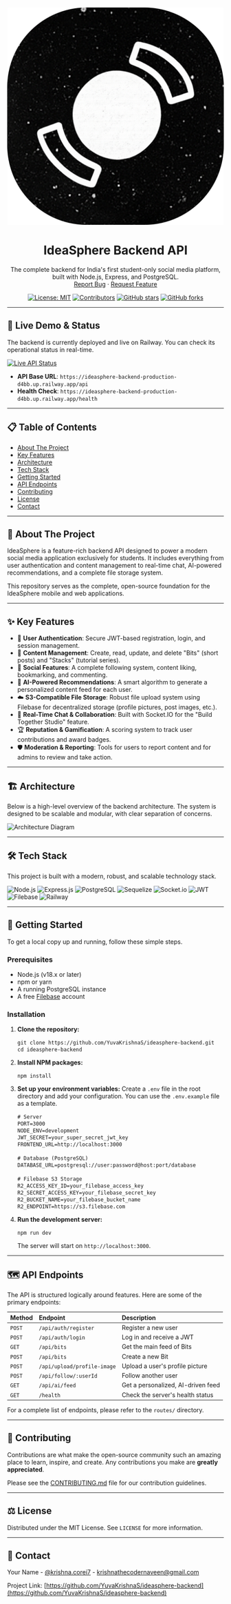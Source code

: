 <div align="center">
  <br />
  <!-- You can create a logo for IdeaSphere and save it as assets/logo.png -->
  <img src="https://raw.githubusercontent.com/YuvaKrishnaS/ideasphere-backend/main/assets/logo.png" alt="IdeaSphere Logo">
  <h1 align="center">IdeaSphere Backend API</h1>
  <p align="center">
    The complete backend for India's first student-only social media platform, built with Node.js, Express, and PostgreSQL.
    <br />
    <a href="https://github.com/YuvaKrishnaS/ideasphere-backend/issues">Report Bug</a>
    ·
    <a href="https://github.com/YuvaKrishnaS/ideasphere-backend/issues">Request Feature</a>
  </p>
</div>

<div align="center">

[![License: MIT](https://img.shields.io/github/license/YuvaKrishnaS/ideasphere-backend?style=flat-square)](https://github.com/YuvaKrishnaS/ideasphere-backend/blob/main/LICENSE)
[![Contributors](https://img.shields.io/github/contributors/YuvaKrishnaS/ideasphere-backend?style=flat-square)](https://github.com/YuvaKrishnaS/ideasphere-backend/graphs/contributors)
[![GitHub stars](https://img.shields.io/github/stars/YuvaKrishnaS/ideasphere-backend?style=social)](https://github.com/YuvaKrishnaS/ideasphere-backend/stargazers)
[![GitHub forks](https://img.shields.io/github/forks/YuvaKrishnaS/ideasphere-backend?style=social)](https://github.com/YuvaKrishnaS/ideasphere-backend/network/members)

</div>

---

## 🚀 Live Demo & Status

The backend is currently deployed and live on Railway. You can check its operational status in real-time.

[![Live API Status](https://img.shields.io/website?url=https%3A%2F%2Fideasphere-backend-production-d4bb.up.railway.app%2Fhealth&up_message=online&down_message=offline&label=API%20Status&style=for-the-badge)](https://ideasphere-backend-production-d4bb.up.railway.app/health)

-   **API Base URL**: `https://ideasphere-backend-production-d4bb.up.railway.app/api`
-   **Health Check**: `https://ideasphere-backend-production-d4bb.up.railway.app/health`

---

## 📋 Table of Contents

-   [About The Project](#about-the-project)
-   [Key Features](#key-features)
-   [Architecture](#architecture)
-   [Tech Stack](#tech-stack)
-   [Getting Started](#getting-started)
-   [API Endpoints](#api-endpoints)
-   [Contributing](#contributing)
-   [License](#license)
-   [Contact](#contact)

---

## 🌟 About The Project

IdeaSphere is a feature-rich backend API designed to power a modern social media application exclusively for students. It includes everything from user authentication and content management to real-time chat, AI-powered recommendations, and a complete file storage system.

This repository serves as the complete, open-source foundation for the IdeaSphere mobile and web applications.

---

## ✨ Key Features

-   🔐 **User Authentication**: Secure JWT-based registration, login, and session management.
-   📝 **Content Management**: Create, read, update, and delete "Bits" (short posts) and "Stacks" (tutorial series).
-   🤝 **Social Features**: A complete following system, content liking, bookmarking, and commenting.
-   🤖 **AI-Powered Recommendations**: A smart algorithm to generate a personalized content feed for each user.
-   ☁️ **S3-Compatible File Storage**: Robust file upload system using Filebase for decentralized storage (profile pictures, post images, etc.).
-   📡 **Real-Time Chat & Collaboration**: Built with Socket.IO for the "Build Together Studio" feature.
-   🏆 **Reputation & Gamification**: A scoring system to track user contributions and award badges.
-   🛡️ **Moderation & Reporting**: Tools for users to report content and for admins to review and take action.

---

## 🏗️ Architecture

Below is a high-level overview of the backend architecture. The system is designed to be scalable and modular, with clear separation of concerns.

<!-- Create a simple architecture diagram and save it as assets/architecture.png -->
![Architecture Diagram](https://raw.githubusercontent.com/YuvaKrishnaS/ideasphere-backend/main/assets/architecture.png)

---

## 🛠️ Tech Stack

This project is built with a modern, robust, and scalable technology stack.

![Node.js](https://img.shields.io/badge/Node.js-339933?style=for-the-badge&logo=node.js&logoColor=white)
![Express.js](https://img.shields.io/badge/Express.js-000000?style=for-the-badge&logo=express&logoColor=white)
![PostgreSQL](https://img.shields.io/badge/PostgreSQL-316192?style=for-the-badge&logo=postgresql&logoColor=white)
![Sequelize](https://img.shields.io/badge/Sequelize-52B0E7?style=for-the-badge&logo=sequelize&logoColor=white)
![Socket.io](https://img.shields.io/badge/Socket.io-010101?style=for-the-badge&logo=socket.io&logoColor=white)
![JWT](https://img.shields.io/badge/JWT-000000?style=for-the-badge&logo=jsonwebtokens&logoColor=white)
![Filebase](https://img.shields.io/badge/Filebase-233876?style=for-the-badge&logo=filebase&logoColor=white)
![Railway](https://img.shields.io/badge/Railway-0B0D12?style=for-the-badge&logo=railway&logoColor=white)

---

## 🚀 Getting Started

To get a local copy up and running, follow these simple steps.

### Prerequisites

-   Node.js (v18.x or later)
-   npm or yarn
-   A running PostgreSQL instance
-   A free [Filebase](https://filebase.com) account

### Installation

1.  **Clone the repository:**
    ```
    git clone https://github.com/YuvaKrishnaS/ideasphere-backend.git
    cd ideasphere-backend
    ```
2.  **Install NPM packages:**
    ```
    npm install
    ```
3.  **Set up your environment variables:**
    Create a `.env` file in the root directory and add your configuration. You can use the `.env.example` file as a template.
    ```
    # Server
    PORT=3000
    NODE_ENV=development
    JWT_SECRET=your_super_secret_jwt_key
    FRONTEND_URL=http://localhost:3000

    # Database (PostgreSQL)
    DATABASE_URL=postgresql://user:password@host:port/database

    # Filebase S3 Storage
    R2_ACCESS_KEY_ID=your_filebase_access_key
    R2_SECRET_ACCESS_KEY=your_filebase_secret_key
    R2_BUCKET_NAME=your_filebase_bucket_name
    R2_ENDPOINT=https://s3.filebase.com
    ```
4.  **Run the development server:**
    ```
    npm run dev
    ```
    The server will start on `http://localhost:3000`.

---

## 🗺️ API Endpoints

The API is structured logically around features. Here are some of the primary endpoints:

| Method | Endpoint                    | Description                      |
| :----- | :-------------------------- | :------------------------------- |
| `POST` | `/api/auth/register`        | Register a new user              |
| `POST` | `/api/auth/login`           | Log in and receive a JWT         |
| `GET`  | `/api/bits`                 | Get the main feed of Bits        |
| `POST` | `/api/bits`                 | Create a new Bit                 |
| `POST` | `/api/upload/profile-image` | Upload a user's profile picture  |
| `POST` | `/api/follow/:userId`       | Follow another user              |
| `GET`  | `/api/ai/feed`              | Get a personalized, AI-driven feed |
| `GET`  | `/health`                   | Check the server's health status |

For a complete list of endpoints, please refer to the `routes/` directory.

---

## 🤝 Contributing

Contributions are what make the open-source community such an amazing place to learn, inspire, and create. Any contributions you make are **greatly appreciated**.

Please see the [CONTRIBUTING.md](https://github.com/YuvaKrishnaS/ideasphere-backend/blob/main/CONTRIBUTING.md) file for our contribution guidelines.

---

## ⚖️ License

Distributed under the MIT License. See `LICENSE` for more information.

---

## 📧 Contact

Your Name - [@krishna.corei7](https://twitter.com/krishna.corei7) - krishnathecodernaveen@gmail.com

Project Link: [https://github.com/YuvaKrishnaS/ideasphere-backend](https://github.com/YuvaKrishnaS/ideasphere-backend)
